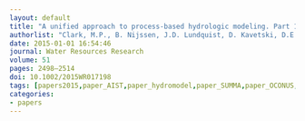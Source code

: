```yaml
---
layout: default
title: "A unified approach to process-based hydrologic modeling. Part 1: Modeling concept"
authorlist: "Clark, M.P., B. Nijssen, J.D. Lundquist, D. Kavetski, D.E. Rupp, R.A. Woods, J.E. Freer, E.D. Gutmann, A.W. Wood, L.D. Brekke, J.R. Arnold, D.J. Gochis, and R.M. Rasmussen"
date: 2015-01-01 16:54:46
journal: Water Resources Research 
volume: 51
pages: 2498–2514
doi: 10.1002/2015WR017198
tags: [papers2015,paper_AIST,paper_hydromodel,paper_SUMMA,paper_OCONUS,paper_storylines]
categories:
- papers
---
```


